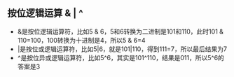 ## 按位逻辑运算 & | ^

-   &是按位逻辑运算符，比如5 & 6，5和6转换为二进制是101和110，此时101 & 110=100，100转换为十进制是4，所以5 & 6=4
-   |是按位或逻辑运算符，比如5|6，就是101|110，得到111=7，所以最后结果为7
-   ^是按位异或逻辑运算符，比如5^6，其实是101^110，结果是011，所以5^6的答案是3